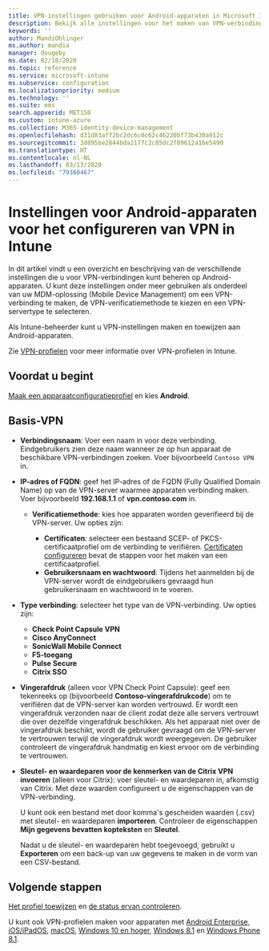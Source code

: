 ```yaml
---
title: VPN-instellingen gebruiken voor Android-apparaten in Microsoft Intune - Azure | Microsoft Docs
description: Bekijk alle instellingen voor het maken van VPN-verbindingen op Android-apparaten in Microsoft Intune. Voer de verbindingsnaam, het IP-adres of de FQDN van de VPN-server in, kies de gewenste gebruikersverificatie en kies verbindingstypen voor Citrix, SonicWall, Check Point Capsule en Pulse Secure.
keywords: ''
author: MandiOhlinger
ms.author: mandia
manager: dougeby
ms.date: 02/18/2020
ms.topic: reference
ms.service: microsoft-intune
ms.subservice: configuration
ms.localizationpriority: medium
ms.technology: ''
ms.suite: ems
search.appverid: MET150
ms.custom: intune-azure
ms.collection: M365-identity-device-management
ms.openlocfilehash: d31d83aff2bc2dc6c0c62c46220bf73b430a912c
ms.sourcegitcommit: 3d895be2844bda2177c2c85dc2f09612a1be5490
ms.translationtype: HT
ms.contentlocale: nl-NL
ms.lasthandoff: 03/13/2020
ms.locfileid: "79360467"
---
```

# <a name="android-device-settings-to-configure-vpn-in-intune"></a>Instellingen voor Android-apparaten voor het configureren van VPN in Intune

In dit artikel vindt u een overzicht en beschrijving van de verschillende instellingen die u voor VPN-verbindingen kunt beheren op Android-apparaten. U kunt deze instellingen onder meer gebruiken als onderdeel van uw MDM-oplossing (Mobile Device Management) om een VPN-verbinding te maken, de VPN-verificatiemethode te kiezen en een VPN-servertype te selecteren.

Als Intune-beheerder kunt u VPN-instellingen maken en toewijzen aan Android-apparaten. 

Zie [VPN-profielen](vpn-settings-configure.md) voor meer informatie over VPN-profielen in Intune.

## <a name="before-you-begin"></a>Voordat u begint

[Maak een apparaatconfiguratieprofiel](vpn-settings-configure.md#create-a-device-profile) en kies **Android**.

## <a name="base-vpn"></a>Basis-VPN

- **Verbindingsnaam**: Voer een naam in voor deze verbinding. Eindgebruikers zien deze naam wanneer ze op hun apparaat de beschikbare VPN-verbindingen zoeken. Voer bijvoorbeeld `Contoso VPN` in.
- **IP-adres of FQDN**: geef het IP-adres of de FQDN (Fully Qualified Domain Name) op van de VPN-server waarmee apparaten verbinding maken. Voer bijvoorbeeld **192.168.1.1** of **vpn.contoso.com** in.

  - **Verificatiemethode**: kies hoe apparaten worden geverifieerd bij de VPN-server. Uw opties zijn:

    - **Certificaten**: selecteer een bestaand SCEP- of PKCS-certificaatprofiel om de verbinding te verifiëren. [Certificaten configureren](../protect/certificates-configure.md) bevat de stappen voor het maken van een certificaatprofiel.
    - **Gebruikersnaam en wachtwoord**: Tijdens het aanmelden bij de VPN-server wordt de eindgebruikers gevraagd hun gebruikersnaam en wachtwoord in te voeren.

- **Type verbinding**: selecteer het type van de VPN-verbinding. Uw opties zijn:

  - **Check Point Capsule VPN**
  - **Cisco AnyConnect**
  - **SonicWall Mobile Connect**
  - **F5-toegang**
  - **Pulse Secure**
  - **Citrix SSO**

- **Vingerafdruk** (alleen voor VPN Check Point Capsule): geef een tekenreeks op (bijvoorbeeld **Contoso-vingerafdrukcode**) om te verifiëren dat de VPN-server kan worden vertrouwd. Er wordt een vingerafdruk verzonden naar de client zodat deze alle servers vertrouwt die over dezelfde vingerafdruk beschikken. Als het apparaat niet over de vingerafdruk beschikt, wordt de gebruiker gevraagd om de VPN-server te vertrouwen terwijl de vingerafdruk wordt weergegeven. De gebruiker controleert de vingerafdruk handmatig en kiest ervoor om de verbinding te vertrouwen.
- **Sleutel- en waardeparen voor de kenmerken van de Citrix VPN invoeren** (alleen voor Citrix): voer sleutel- en waardeparen in, afkomstig van Citrix. Met deze waarden configureert u de eigenschappen van de VPN-verbinding. 

  U kunt ook een bestand met door komma's gescheiden waarden (.csv) met sleutel- en waardeparen **importeren**. Controleer de eigenschappen **Mijn gegevens bevatten kopteksten** en **Sleutel**.

  Nadat u de sleutel- en waardeparen hebt toegevoegd, gebruikt u **Exporteren** om een back-up van uw gegevens te maken in de vorm van een CSV-bestand.

## <a name="next-steps"></a>Volgende stappen

[Het profiel toewijzen](device-profile-assign.md) en [de status ervan controleren](device-profile-monitor.md).

U kunt ook VPN-profielen maken voor apparaten met [Android Enterprise](vpn-settings-android-enterprise.md), [iOS/iPadOS](vpn-settings-ios.md), [macOS](vpn-settings-macos.md), [Windows 10 en hoger](vpn-settings-windows-10.md), [Windows 8.1](vpn-settings-windows-8-1.md) en [Windows Phone 8.1](vpn-settings-windows-phone-8-1.md).
